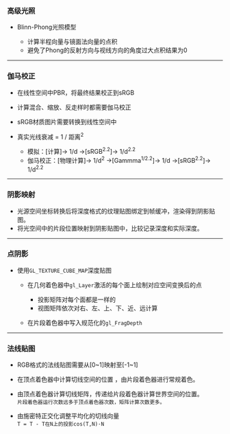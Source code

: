 ### 高级光照

* Blinn-Phong光照模型

  * 计算半程向量与镜面法向量的点积
  * 避免了Phong的反射方向与视线方向的角度过大点积结果为0


---
### 伽马校正

* 在线性空间中PBR，将最终结果校正到sRGB
* 计算混合、缩放、反走样时都需要伽马校正
* sRGB材质图片需要转换到线性空间中


* 真实光线衰减 = 1 / 距离<sup>2</sup>
  * 模拟：\[计算]-> 1/d ->\[sRGB<sup>2.2</sup>]-> 1/d<sup>2.2</sup>
  * 伽马校正：\[物理计算]-> 1/d<sup>2</sup> ->\[Gammma<sup>1/2.2</sup>]-> 1/d ->\[sRGB<sup>2.2</sup>]-> 1/d<sup>2.2</sup>


---
### 阴影映射


* 光源空间坐标转换后将深度格式的纹理贴图绑定到帧缓冲，渲染得到阴影贴图。
* 将光空间中的片段位置映射到阴影贴图中，比较记录深度和实际深度。


---
### 点阴影

* 使用`GL_TEXTURE_CUBE_MAP`深度贴图

  * 在几何着色器中`gl_Layer`激活的每个面上绘制对应空间变换后的点
  
    * 投影矩阵对每个面都是一样的
    * 视图矩阵依次对右、左、上、下、近、远计算
  * 在片段着色器中写入规范化的`gl_FragDepth`


---
### 法线贴图

* RGB格式的法线贴图需要从\[0\~1]映射至\[-1\~1]

* 在顶点着色器中计算切线空间的位置 ，由片段着色器进行常规着色。

* 由顶点着色器计算切线矩阵，传递给片段着色器计算世界空间的位置。<br>
  `片段着色器运行次数远多于顶点着色器次数，矩阵计算次数更多。`
  
* 由施密特正交化调整平均化的切线向量<br>
  `T = T - T在N上的投影cos(T,N)·N`
